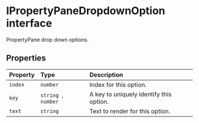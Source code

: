 # IPropertyPaneDropdownOption interface





PropertyPane drop down options.




## Properties

| Property	   | Type	| Description|
|:-------------|:-------|:-----------|
|`index`      | `number` | Index for this option. |
|`key`      | `string `,` number` | A key to uniquely identify this option. |
|`text`      | `string` | Text to render for this option. |





